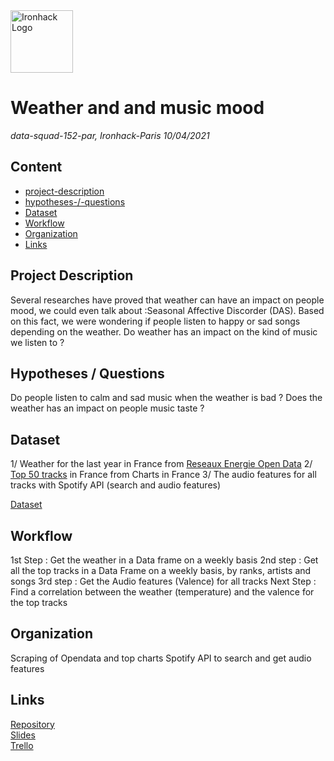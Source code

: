 <img src="https://bit.ly/2VnXWr2" alt="Ironhack Logo" width="100"/>

# Weather and and music mood

*data-squad-152-par, Ironhack-Paris 10/04/2021*

## Content
- [project-description](#project-description)
- [hypotheses-/-questions](#hypotheses-/-questions)
- [Dataset](#dataset)
- [Workflow](#workflow)
- [Organization](#organization)
- [Links](#links)

<a name="project-description"></a>

## Project Description

Several researches have proved that weather can have an impact on people mood, we could even talk about :Seasonal Affective Discorder (DAS). 
Based on this fact, we were wondering if people listen to happy or sad songs depending on the weather.
Do weather has an impact on the kind of music we listen to ?

<a name="hypotheses-/-questions"></a>

## Hypotheses / Questions

Do people listen to calm and sad music when the weather is bad ?
Does the weather has an impact on people music taste ?

<a name="dataset"></a>

## Dataset

1/ Weather for the last year in France from <a href="https://opendata.reseaux-energies.fr/explore/dataset/temperature-quotidienne-departementale/information/?disjunctive.departement&sort=-date_obs">Reseaux Energie Open Data</a> 
2/ <a href="http://www.chartsinfrance.net/charts/200%s/singles.php">Top 50 tracks</a> in France from Charts in France
3/ The audio features for all tracks with Spotify API (search  and audio features)

[Dataset]() 

<a name="workflow"></a>

## Workflow

1st Step : Get the weather in a Data frame on a weekly basis
2nd step : Get all the top tracks in a Data Frame on a weekly basis, by ranks, artists and songs
3rd step : Get the Audio features (Valence) for all tracks
Next Step :
Find a correlation between the weather (temperature) and the valence for the top tracks

<a name="organization"></a>

## Organization

Scraping of Opendata and top charts
Spotify API to search and get audio features

<a name="links"></a>

## Links

[Repository](https://github.com/MaxCrmr/Ironhack-project-m1#title-of-my-project)  
[Slides](https://docs.google.com/presentation/d/1nBfti7rsO8jOotQtrRp4gAmHXGDKMjPwDvTTG1FHg24/edit?usp=sharing)  
[Trello](https://trello.com/b/TtHXTSwF/final-project-module-1-ironhack)  
